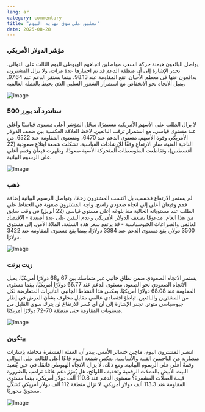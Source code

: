 ```yaml
---
lang: ar
category: commentary
title: "تعليق على سوق نهاية اليوم"
date: 2025-08-28
---
```


### مؤشر الدولار الأمريكي

يواصل البائعون هيمنة حركة السعر، مواصلين اتجاههم الهبوطي لليوم الثالث على التوالي. تجدر الإشارة إلى أن منطقة الدعم قد تم اختبارها عدة مرات، ولا يزال المشترون يدافعون عنها في معظم الأحيان. تقع المقاومة عند 98.13، بينما يستقر الدعم عند 97.64. يميل الاتجاه نحو الانخفاض مع استمرار الشعور السلبي الذي يحيط بالعملة العالمية.

![Image](https://markleighedu.github.io/img/Aug-2025/28-Aug-2025/usdindex.jpg)

### ستاندرد آند بورز 500

لا يزال الطلب على الأسهم الأمريكية مستمرًا. سجّل المؤشر أعلى مستوى قياسيًا وأغلق عند مستوى قياسي، مع استمرار ترقب البائعين. لاحظ العلاقة العكسية بين ضعف الدولار الأمريكي وقوة الأسهم. مستوى الدعم عند 6470، ومستوى المقاومة عند 6522. من الناحية الفنية، سار الارتفاع وفقًا للإرشادات القياسية. تشكلت شمعة ابتلاع صعودية (22 أغسطس)، وتقاطعت المتوسطات المتحركة الأسية صعودًا، وظهرت قيعان وقمم أعلى على الرسوم البيانية.

![Image](https://markleighedu.github.io/img/Aug-2025/28-Aug-2025/sp500.jpg)

### ذهب

لم يستمر الارتفاع فحسب، بل اكتسب المشترون زخمًا، وتواصل الرسوم البيانية إضافة قمم وقيعان أعلى إلى اتجاه صعودي راسخ. واجه المشترون صعوبة في الحفاظ على الطلب عند مستوياته الحالية منذ بلوغه أعلى مستوى قياسي (22 أبريل) في وقت سابق من هذا العام. مدعومًا بضعف الدولار الأمريكي وعدم اليقين على عدة أصعدة - الاقتصاد العالمي والصراعات الجيوسياسية - قد يرتفع سعر هذه السلعة، الملاذ الآمن، إلى مستوى 3500 دولار. يقع مستوى الدعم عند 3384 دولارًا، بينما يقع مستوى المقاومة عند 3422 دولارًا.

![Image](https://markleighedu.github.io/img/Aug-2025/28-Aug-2025/gold.jpg)

### زيت برنت

يستمر الاتجاه الصعودي ضمن نطاق جانبي غير متماسك بين 67 و68 دولارًا أمريكيًا. يميل الاتجاه الصعودي نحو الصعود. مستوى الدعم عند 66.77 دولارًا أمريكيًا، بينما مستوى المقاومة عند 68.08 دولارًا أمريكيًا. يعكس هذا النشاط الجانبي التأثيرات المتعارضة لكل من المشترين والبائعين. تباطؤ اقتصادي عالمي مقابل مخاوف بشأن العرض في إطار جيوسياسي متوتر. تجدر الإشارة إلى أن أي كسر للارتفاع لن يترك سوى القليل من مستويات المقاومة حتى منطقة 70-72 دولارًا أمريكيًا.

![Image](https://markleighedu.github.io/img/Aug-2025/28-Aug-2025/brentoil.jpg)

### بيتكوين

انتصر المشترون اليوم، ماحِين خسائر الأمس. يبدو أن العملة المشفرة محاطة بإشارات متضاربة من الناحيتين الفنية والأساسية. يعكس شمعة اليوم قاعًا أعلى للثالث على التوالي وقمةً أعلى على الرسوم البيانية. ومع ذلك، لا يزال الاتجاه الهبوطي قائمًا. في حين يُشيد البيت الأبيض بالعملات الرقمية وتخفيف اللوائح، هل يُعزز دعم عائلة ترامب بالضرورة قيمة العملات المشفرة؟ مستوى الدعم عند 110.8 ألف دولار أمريكي، بينما مستوى المقاومة عند 113.3 ألف دولار أمريكي. لا تزال منطقة 112 ألف دولار أمريكي تُشكّل مستوىً محوريًا.

![Image](https://markleighedu.github.io/img/Aug-2025/28-Aug-2025/bitcoin.jpg)

